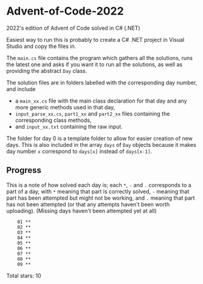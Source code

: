 # Advent-of-Code-2022
2022's edition of Advent of Code solved in C# (.NET)

Easiest way to run this is probably to create a C# .NET project in Visual Studio and copy the files in.

The `main.cs` file contains the program which gathers all the solutions, runs the latest one and asks if you want it to run all the solutions, as well as providing the abstract `Day` class.

The solution files are in folders labelled with the corresponding day number, and include
-	a `main_xx.cs` file with the main class declaration for that day and any more generic methods used in that day,
-	`input_parse_xx.cs`, `part1_xx` and `part2_xx` files containing the corresponding class methods,
-	 and `input_xx.txt` containing the raw input.

The folder for day 0 is a template folder to allow for easier creation of new days.
This is also included in the array `days` of `Day` objects because it makes day number `x` correspond to `days[x]` instead of `days[x-1]`.

## Progress
This is a note of how solved each day is; each `*`, `-` and `.` corresponds to a part of a day, with `*` meaning that part is correctly solved, `-` meaning that part has been attempted but might not be working, and `.` meaning that part has not been attempted (or that any attempts haven't been worth uploading). (Missing days haven't been attempted yet at all)
```
	01 **
	02 **
	03 **
	04 **
	05 **
	06 **
	07 **
	08 **
	09 **
```
Total stars: 10
